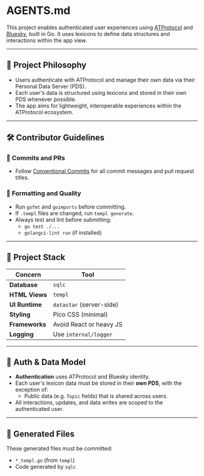 # AGENTS.md

This project enables authenticated user experiences using [ATProtocol](https://atproto.com) and [Bluesky](https://bsky.app), built in Go. It uses lexicons to define data structures and interactions within the app view.

---

## 🧭 Project Philosophy

- Users authenticate with ATProtocol and manage their own data via their Personal Data Server (PDS).
- Each user's data is structured using lexicons and stored in their own PDS whenever possible.
- The app aims for lightweight, interoperable experiences within the ATProtocol ecosystem.

---

## 🛠 Contributor Guidelines

### 🧾 Commits and PRs

- Follow [Conventional Commits](https://www.conventionalcommits.org/en/v1.0.0/) for all commit messages and pull request titles.

### 🧹 Formatting and Quality

- Run `gofmt` and `goimports` before committing.
- If `.templ` files are changed, run `templ generate`.
- Always test and lint before submitting:
  - `go test ./...`
  - `golangci-lint run` (if installed)

---

## 🧱 Project Stack

| Concern         | Tool                        |
|-----------------|-----------------------------|
| **Database**    | `sqlc`                      |
| **HTML Views**  | `templ`                     |
| **UI Runtime**  | `datastar` (server-side)    |
| **Styling**     | Pico CSS (minimal)          |
| **Frameworks**  | Avoid React or heavy JS     |
| **Logging**     | Use `internal/logger`       |

---

## 🔐 Auth & Data Model

- **Authentication** uses ATProtocol and Bluesky identity.
- Each user's lexicon data must be stored in their **own PDS**, with the exception of:
  - Public data (e.g. `Topic` fields) that is shared across users.
- All interactions, updates, and data writes are scoped to the authenticated user.

---

## 📁 Generated Files

These generated files must be committed:

- `*_templ.go` (from `templ`)
- Code generated by `sqlc`
